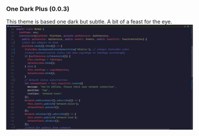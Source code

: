 ### One Dark Plus (0.0.3)
This theme is based one dark but subtle. A bit of a feast for the eye.
![One Dark Plus Screenshot](https://raw.githubusercontent.com/anaganisk/vscode-onedark-plus/master/Screenshot.png)